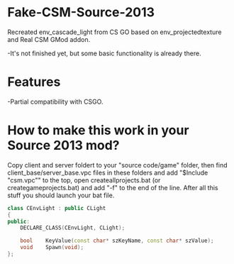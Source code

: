 # Fake-CSM-Source-2013
Recreated env_cascade_light from CS GO based on env_projectedtexture and Real CSM GMod addon.

-It's not finished yet, but some basic functionality is already there.

# Features
-Partial compatibility with CSGO.

# How to make this work in your Source 2013 mod?
Copy client and server foldert to your "source code/game" folder, then find client_base/server_base.vpc files in these folders and add "$Include "csm.vpc"" to the top, open createallprojects.bat (or creategameprojects.bat) and add "-f" to the end of the line. After all this stuff you should launch your bat file.

```cpp
class CEnvLight : public CLight
{
public:
	DECLARE_CLASS(CEnvLight, CLight);

	bool	KeyValue(const char* szKeyName, const char* szValue);
	void	Spawn(void);
};
```

